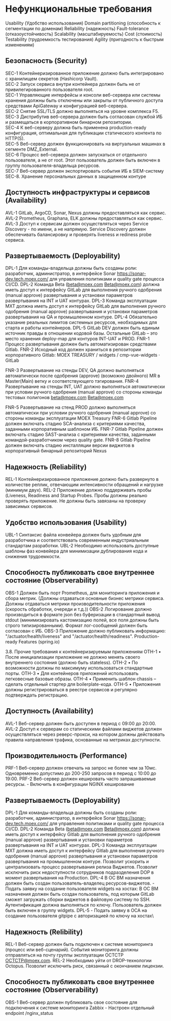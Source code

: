 # Нефункциональные требования
Usability (Удобство использования)
Domain partitioning (способность к сегментации по доменам)
Reliability (надежность)
Fault-tolerance (отказоустойчивость)
Scalability (масштабируемость)
Cost (стоимость)
Testability (трудоемкость тестирования)
Agility (пригодность к быстрым изменениям)


## Безопасность (Security)
SEC-1	Контейнеризированное приложение должно быть интегрировано с хранилищем секретов (Hashicorp Vault).\
SEC-2	Запуск сервиса внутри контейнера должен быть не от привилегированного пользователя root.\
SEC-1	Управляющие интерфейсы и консоли веб-сервера или системы хранения должны быть отключены или закрыты от публичного доступа средствами ApiGateway и конфигурацией веб-сервера.\
SEC-2	Снятие SSL/TLS должно выполняться на уровне комплекса F5.\
SEC-3	Дистрибутив веб-сервера должен быть согласован службой ИБ и размещаться в корпоративном бинарном репозитории.\
SEC-4	К веб-серверу должна быть применена production-ready конфигурация, оптимальная для публикации статического контента по HTTP(S).\
SEC-5	Веб-сервер должен функционировать на виртуальных машинах в сегменте DMZ_External.\
SEC-6	Процесс веб-сервера должен запускаться от отдельного пользователя, а не от root. Этот пользователь должен быть включен в группу пользователя-владельца ресурсов.\
SEC-7	Веб-сервер должен экспортировать события ИБ в SIEM-систему\
SEC-8. Хранение персональных данных в защищенном контуре


## Доступность инфраструктуры и сервисов (Availability)
AVL-1	GitLab, ArgoCD, Sonar, Nexus должны предоставляться как сервис.
AVL-2	Prometheus, Graphana, ELK должны предоставляться как сервис.
AVL-3	Доступ к сервисам должен осуществляться через Service Discovery - по имени, а не напрямую. Service Discovery должен обеспечивать балансировку и проверять liveness и rediness probe сервиса.

## Развертываемость (Deployability)
DPL-1	Для команды-владельца должны быть созданы роли: разработчик, администратор, в интерфейсе Sonar https://sonar-dev.tech.moex.com/ для управления политиками и quality gate процесса CI/CD.
DPL-2	Команда Beta (beta@moex.com Beta@moex.com) должна иметь доступ к интерфейсу GitLab для выполнения ручного одобрения (manual approve) развертывания и установки параметров развертывания на INT и UAT контурах.
DPL-3	Команда эксплуатации MXT должна иметь доступ к интерфейсу GitLab для выполнения ручного одобрения (manual approve) развертывания и установки параметров развертывания на QA и промышленном контуре. 
DPL-4	Обязательно указание реальных лимитов системных ресурсов, необходимых для старта и работы контейнеров.
DPL-5	GitLab DEV должен быть единым источник правды в отношении кодовой базы. Остальные GitLab – это место хранения deploy-map для контуров INT-UAT и PROD.
FNR-1	Процесс развертывания должен быть автоматизирован средствами Gitlab. 
FNR-2	Исходный код должен храниться в репозитории корпоративного Gitlab: MOEX TREASURY / widgets / cmp-vue-widgets · GitLab

FNR-3	Развертывание на стенды DEV, QA должно выполняться автоматически после одобрения (approve) (возможно двойного) MR в Master(Main) ветку и соответствующего тэгирования.
FNR-4	Развертывание на стенды INT, UAT должно выполняться автоматически при условии ручного одобрения (manual approve) со стороны команды тестовых полигонов beta@moex.com Beta@moex.com 

FNR-5	Развертывание на стенд PROD должно выполняться автоматически при условии ручного одобрения (manual approve) со стороны команды эксплуатации MOEX Treasury 
FNR-6	Gitlab Pipeline должен включать стадию SCA-анализа с критериями качества, заданными корпоративным шаблоном ИБ.
FNR-7	Gitlab Pipeline должен включать стадию SAST-анализа с критериями качества, заданными командой-разработчиком через quality gate.
FNR-8	Gitlab Pipeline должен включать стадию инсталляции версии виджетов в корпоративный бинарный репозиторий Nexus



## Надежность (Reliability)
REL-1	Контейнеризированное приложение должно быть развернуто в количестве реплик, отвечающим интенсивности обращений и нагрузке (минимум двух).
REL-2	Приложение должно поддерживать пробы (Liveness, Readiness and Startup Probes. Пробы должны реально проверять приложение. Не должны быть завязаны на проверку зависимых сервисов.

## Удобство использования (Usability)
UBL-1	Синтаксис файла конвейера должен быть удобным для разработчика и соответствовать современным индустриальным стандартам разработки.
UBL-2	Необходимо использовать доступные шаблоны фаз конвейера для минимизации дублирования кода и снижения трудоемкости.

## Способность публиковать свое внутреннее состояние (Observerability)
OBS-1	Должен быть порт Prometheus, для мониторинга приложения и сбора метрик. (Должны отдаваться основные бизнес метрики сервиса.  Должны отдаваться метрики производительности приложения (скорость обработки, очереди и т.д.))
OBS-2	Логирование должно производиться в формате json без буферизации в стандартный вывод stdout (минимизировать кастомизацию полей, все поля должны быть строго типизированными). Формат лог-сообщений должен быть согласован с ИБ.
OBS-3	Приложение должно публиковать информацию: "/actuator/health/liveness" and "/actuator/health/readiness". Production-ready Features (spring.io)

3.8.	Прочие требования к контейнеризируемым приложениям
OTH-1	•	После инициализации приложение не должно менять своего внутреннего состояния (должно быть stateless).
OTH-2	•	По возможности должны по максимуму использоваться стандартные порты.
OTH-3	•	Для контейнеров приложений использовать легковесные базовые образы.
OTH-4	•	Применить шаблон chassis – сделать отдельный стартер для boilerplate-кода.
OTH-5	•	Приложения должны регистрироваться в реестре сервисов и регулярно подтверждать регистрацию. 


## Доступность (Availability)
AVL-1	Веб-сервер должен быть доступен в период с 09:00 до 20:00.
AVL-2	Доступ к серверам со статическими файлами виджетов должен осуществляться через реверс-прокси, на котором должны действовать правила направления трафика, основанные на метриках доступности. 


## Производительность (Performance)
PRF-1	Веб-сервер должен отвечать на запрос не более чем за 10мс. Одновременно допустимо до 200-250 запросов в период с 10:00 до 19:00.
PRF-2	Веб-сервер должен кешировать часто запрашиваемые ресурсы.
	- Включить в конфигурации NGINX кеширование

## Развертываемость (Deployability)
DPL-1	Для команды-владельца должны быть созданы роли: разработчик, администратор, в интерфейсе Sonar https://sonar-dev.tech.moex.com/ для управления политиками и quality gate процесса CI/CD.
DPL-2	Команда Beta (beta@moex.com Beta@moex.com) должна иметь доступ к интерфейсу Gitlab для выполнения ручного одобрения (manual approve) развертывания и установки параметров развертывания на INT и UAT контурах.
DPL-3	Команда эксплуатации MXT должна иметь доступ к интерфейсу Gitlab для выполнения ручного одобрения (manual approve) развертывания и установки параметров развертывания на промышленном контуре. Позволит ускорить и централизовать процесс развертывания релиза Виджетов. Позволит исключить риск недоступности сотрудников подразделения DOP в момент развертывания на Production.
DPL-4	В ОС ВМ назначения должен быть создан пользователь-владелец ресурсов-виджетов.
	- Подать заявку на создание пользователя widgets на хостах: 
	В ОС ВМ назначения должен быть создан пользователь, под которым GitLab сможет загружать сборки виджетов в файловую систему по SSH. Аутентификация должна выполняться по ключу. Пользователь должен быть включен в группу widgets.
DPL-5	- Подать заявку в ОСА на создание пользователя gitpipe с авторизацией по ключу на хостах\ 

## Надежность (Relibility)
REL-1	Веб-сервер должен быть подключен к системе мониторинга (процесс или веб-сценарий). События мониторинга должны отправляться на почту группы эксплуатации ОСТСТР <OCTCTP@moex.com>.
REL-2	Необходимо уйти от DROP-технологии Octopus. Позволит исключить риск, связанный с окончанием лицензии.


## Способность публиковать свое внутреннее состояние (Observerability)
OBS-1	Веб-сервер должен публиковать свое состояние для подключения к системе мониторинга Zabbix
	- Настроен отдельный endpoint /nginx_status


